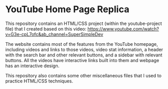 # YouTube Home Page Replica
This repository contains an HTML/CSS project (within the youtube-project file) that I created based on this video: https://www.youtube.com/watch?v=G3e-cpL7ofc&ab_channel=SuperSimpleDev

The website contains most of the features from the YouTube homepage, including videos and links to those videos, video stat information, 
a header with the search bar and other relevant buttons, and a sidebar with relevant buttons. All the videos have interactive links built into them and webpage 
has an interactive design. 

This repository also contains some other miscellaneous files that I used to practice HTML/CSS techniques. 
